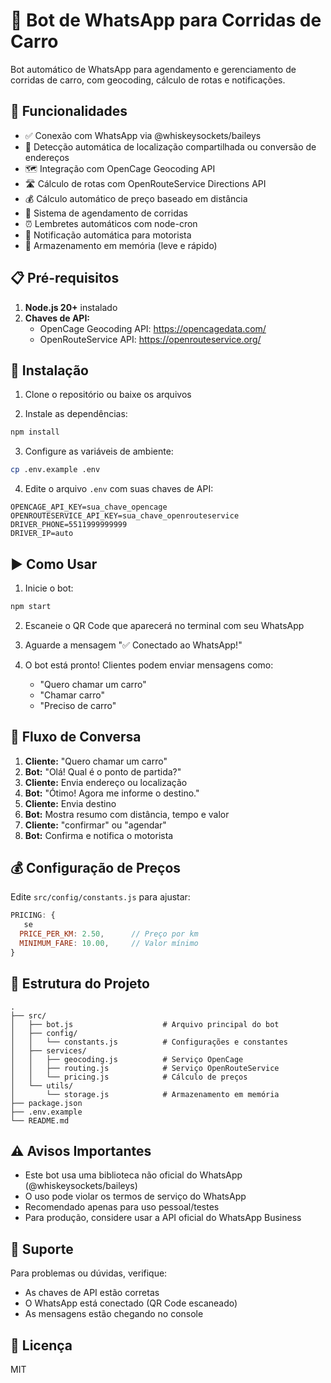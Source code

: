 # 🚗 Bot de WhatsApp para Corridas de Carro

Bot automático de WhatsApp para agendamento e gerenciamento de corridas de carro, com geocoding, cálculo de rotas e notificações.

## 🌟 Funcionalidades

- ✅ Conexão com WhatsApp via @whiskeysockets/baileys
- 📍 Detecção automática de localização compartilhada ou conversão de endereços
- 🗺️ Integração com OpenCage Geocoding API
- 🛣️ Cálculo de rotas com OpenRouteService Directions API
- 💰 Cálculo automático de preço baseado em distância
- 📅 Sistema de agendamento de corridas
- ⏰ Lembretes automáticos com node-cron
- 🔔 Notificação automática para motorista
- 💾 Armazenamento em memória (leve e rápido)

## 📋 Pré-requisitos

1. **Node.js 20+** instalado
2. **Chaves de API:**
   - OpenCage Geocoding API: https://opencagedata.com/
   - OpenRouteService API: https://openrouteservice.org/

## 🚀 Instalação

1. Clone o repositório ou baixe os arquivos

2. Instale as dependências:
```bash
npm install
```

3. Configure as variáveis de ambiente:
```bash
cp .env.example .env
```

4. Edite o arquivo `.env` com suas chaves de API:
```env
OPENCAGE_API_KEY=sua_chave_opencage
OPENROUTESERVICE_API_KEY=sua_chave_openrouteservice
DRIVER_PHONE=5511999999999
DRIVER_IP=auto
```

## ▶️ Como Usar

1. Inicie o bot:
```bash
npm start
```

2. Escaneie o QR Code que aparecerá no terminal com seu WhatsApp

3. Aguarde a mensagem "✅ Conectado ao WhatsApp!"

4. O bot está pronto! Clientes podem enviar mensagens como:
   - "Quero chamar um carro"
   - "Chamar carro"
   - "Preciso de carro"

## 💬 Fluxo de Conversa

1. **Cliente:** "Quero chamar um carro"
2. **Bot:** "Olá! Qual é o ponto de partida?"
3. **Cliente:** Envia endereço ou localização
4. **Bot:** "Ótimo! Agora me informe o destino."
5. **Cliente:** Envia destino
6. **Bot:** Mostra resumo com distância, tempo e valor
7. **Cliente:** "confirmar" ou "agendar"
8. **Bot:** Confirma e notifica o motorista

## 💰 Configuração de Preços

Edite `src/config/constants.js` para ajustar:

```javascript
PRICING: {
   se
  PRICE_PER_KM: 2.50,      // Preço por km
  MINIMUM_FARE: 10.00,     // Valor mínimo
}
```

## 📁 Estrutura do Projeto

```
.
├── src/
│   ├── bot.js                    # Arquivo principal do bot
│   ├── config/
│   │   └── constants.js          # Configurações e constantes
│   ├── services/
│   │   ├── geocoding.js          # Serviço OpenCage
│   │   ├── routing.js            # Serviço OpenRouteService
│   │   └── pricing.js            # Cálculo de preços
│   └── utils/
│       └── storage.js            # Armazenamento em memória
├── package.json
├── .env.example
└── README.md
```

## ⚠️ Avisos Importantes

- Este bot usa uma biblioteca não oficial do WhatsApp (@whiskeysockets/baileys)
- O uso pode violar os termos de serviço do WhatsApp
- Recomendado apenas para uso pessoal/testes
- Para produção, considere usar a API oficial do WhatsApp Business

## 🔧 Suporte

Para problemas ou dúvidas, verifique:
- As chaves de API estão corretas
- O WhatsApp está conectado (QR Code escaneado)
- As mensagens estão chegando no console

## 📝 Licença

MIT
